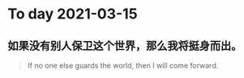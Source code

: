 
# To day 2021-03-15


## 如果没有别人保卫这个世界，那么我将挺身而出。
> If no one else guards the world, then I will come forward.

    